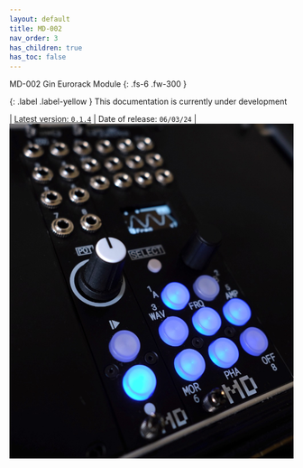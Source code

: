 ```yaml
---
layout: default
title: MD-002
nav_order: 3
has_children: true
has_toc: false
---
```


MD-002 Gin Eurorack Module
{: .fs-6 .fw-300 }

{: .label .label-yellow }
This documentation is currently under development

| [Latest version: `0.1.4`](/md002/changelog.html)
| Date of release: `06/03/24`
| <img src="/images/md002-banner.jpg" max-width="800px" />